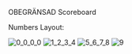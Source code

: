OBEGRÄNSAD Scoreboard

Numbers Layout:

![0_0_0_0](https://github.com/mrctln/obegraensad_scoreboard/assets/60466333/4a119a6f-1521-4d7c-8d5e-d6be83ac8ece)
![1_2_3_4](https://github.com/mrctln/obegraensad_scoreboard/assets/60466333/53978584-8232-4c04-b2bb-a44cafaa7349)
![5_6_7_8](https://github.com/mrctln/obegraensad_scoreboard/assets/60466333/e6f15070-4518-45c9-901b-0ff3fb7ae7fd)
![9](https://github.com/mrctln/obegraensad_scoreboard/assets/60466333/31bf7759-5646-4a9c-bc1d-2deb49f602c8)
